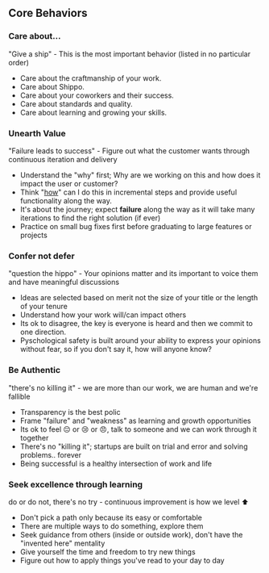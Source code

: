 ## Core Behaviors

### Care about...
"Give a ship" - This is the most important behavior (listed in no particular order)

* Care about the craftmanship of your work.
* Care about Shippo.
* Care about your coworkers and their success.
* Care about standards and quality.
* Care about learning and growing your skills.

### Unearth Value
"Failure leads to success" - Figure out what the customer wants through continuous iteration and delivery

* Understand the "why" first; Why are we working on this and how does it impact the user or customer?
* Think "[how](https://blog.crisp.se/wp-content/uploads/2016/01/mvp.png)" can I do this in incremental steps and  provide useful functionality along the way.
* It's about the journey; expect __failure__ along the way as it will take many iterations to find the right solution (if ever)
* Practice on small bug fixes first before graduating to large features or projects

### Confer not defer
"question the hippo" - Your opinions matter and its important to voice them and have meaningful discussions

* Ideas are selected based on merit not the size of your title or the length of your tenure
* Understand how your work will/can impact others
* Its ok to disagree, the key is everyone is heard and then we commit to one direction.
* Pyschological safety is built around your ability to express your opinions without fear, so if you don't say it, how will anyone know?

### Be Authentic
"there's no killing it" - we are more than our work, we are human and we're fallible
* Transparency is the best polic
* Frame "failure" and "weakness" as learning and growth opportunities
* Its ok to feel :pensive: or :cry: or :angry:, talk to someone and we can work through it together
* There's no "killing it"; startups are built on trial and error and solving problems.. forever
* Being successful is a healthy intersection of work and life
     
### Seek excellence through learning
do or do not, there's no try - continuous improvement is how we level :arrow_up:

* Don't pick a path only because its easy or comfortable
* There are multiple ways to do something, explore them    
* Seek guidance from others (inside or outside work), don't have the "invented here" mentality
* Give yourself the time and freedom to try new things
* Figure out how to apply things you've read to your day to day
